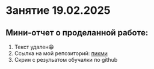 # Занятие 19.02.2025
## Мини-отчет о проделанной работе:
1. Текст удален😁
2. Ссылка на мой репозиторий: [пикми](https://github.com/gavkoshmigk/lesson1/blob/main/code.md)
3. Скрин с резульатом обучалки по github
